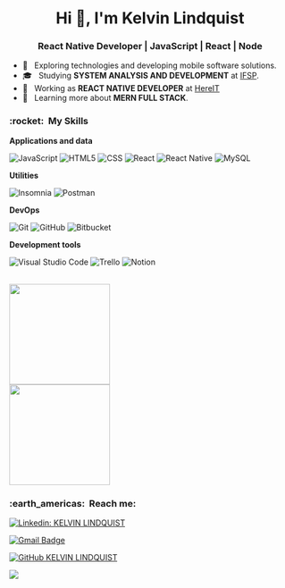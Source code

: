 <h1 align="center">Hi 👋, I'm Kelvin Lindquist</h1>
<h3 align="center">React Native Developer | JavaScript | React | Node</h3>

- 🤔 &nbsp; Exploring technologies and developing mobile software solutions.
- 🎓 &nbsp; Studying **SYSTEM ANALYSIS AND DEVELOPMENT** at <a href="https://hto.ifsp.edu.br/institucional/">IFSP</a>.
- 💼 &nbsp; Working as **REACT NATIVE DEVELOPER** at <a href="http://www.hereit.com.br/">HereIT</a>
- 🌱 &nbsp; Learning more about **MERN FULL STACK**.

<h3> :rocket: &nbsp;My Skills </h3>

**Applications and data**

  ![JavaScript](https://img.shields.io/badge/-JavaScript-333333?style=flat&logo=javascript)
  ![HTML5](https://img.shields.io/badge/-HTML5-333333?style=flat&logo=HTML5)
  ![CSS](https://img.shields.io/badge/-CSS-333333?style=flat&logo=CSS3&logoColor=1572B6)
  ![React](https://img.shields.io/badge/-React-333333?style=flat&logo=react)
  ![React Native](https://img.shields.io/badge/-React%20Native-333333?style=flat&logo=react)
  ![MySQL](https://img.shields.io/badge/-MySQL-333333?style=flat&logo=mysql)

**Utilities**

  ![Insomnia](https://img.shields.io/badge/-Insomnia-333333?style=flat&logo=insomnia)
  ![Postman](https://img.shields.io/badge/-Postman-333333?style=flat&logo=postman)

**DevOps**

  ![Git](https://img.shields.io/badge/-Git-333333?style=flat&logo=git)
  ![GitHub](https://img.shields.io/badge/-GitHub-333333?style=flat&logo=github)
  ![Bitbucket](https://img.shields.io/badge/-Bitbucket-333333?style=flat&logo=bitbucket)

**Development tools**

  ![Visual Studio Code](https://img.shields.io/badge/-Visual%20Studio%20Code-333333?style=flat&logo=visual-studio-code&logoColor=007ACC)
  ![Trello](https://img.shields.io/badge/-Trello-333333?style=flat&logo=trello&logoColor=007ACC)
  ![Notion](https://img.shields.io/badge/-Notion-333333?style=flat&logo=notion&logoColor=007ACC)

<br/>

<a href="https://github.com/kelvinwl">
  <img height="180em" src="https://github-readme-stats.vercel.app/api?username=kelvinwl&theme=onedark&show_icons=true" />
</a>

<br/>

<a href="https://github.com/kelvinwl">
  <img height="180em" src="https://github-readme-streak-stats.herokuapp.com/?user=kelvinwl&theme=onedark" />
</a>

<br/>

<h3> :earth_americas: &nbsp;Reach me: </h3> 

[![Linkedin: KELVIN LINDQUIST](https://img.shields.io/badge/-kelvinlindquist-blue?style=flat-square&logo=Linkedin&logoColor=white&link=https://www.linkedin.com/in/kelvinlindquist/)](https://www.linkedin.com/in/kelvinlindquist/)

[![Gmail Badge](https://img.shields.io/badge/-eu@kelvinwl.dev-006bed?style=flat-square&logo=Gmail&logoColor=white&link=mailto:SEU-EMAIL)](mailto:eu@kelvinwl.dev)

[![GitHub KELVIN LINDQUIST]( https://img.shields.io/github/followers/kelvinwl?label=follow&style=social)](https://github.com/kelvinwl)

![](https://komarev.com/ghpvc/?username=kelvinwl&color=006bed)

